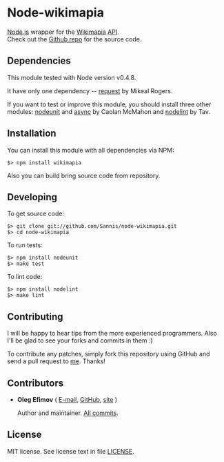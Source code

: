 Node-wikimapia
==============

[Node.js] wrapper for the [Wikimapia](http://wikimapia.org) [API](http://wikimapia.org/api).  
Check out the [Github repo] for the source code.  

[Node.js]: http://nodejs.org
[Github repo]: https://github.com/Sannis/node-wikimapia


Dependencies
------------

This module tested with Node version v0.4.8.

It have only one dependency -- [request] by Mikeal Rogers.

If you want to test or improve this module, you should install three other modules:
[nodeunit] and [async] by Caolan McMahon and [nodelint] by Tav.

[request]: https://github.com/mikeal/request
[nodeunit]: https://github.com/caolan/nodeunit
[async]: https://github.com/caolan/async
[nodelint]: https://github.com/tav/nodelint


Installation
------------

You can install this module with all dependencies via NPM:

    $> npm install wikimapia

Also you can build bring source code from repository.


Developing
----------

To get source code:

    $> git clone git://github.com/Sannis/node-wikimapia.git
    $> cd node-wikimapia

To run tests:

    $> npm install nodeunit
    $> make test

To lint code:

    $> npm install nodelint
    $> make lint


Contributing
------------

I will be happy to hear tips from the more experienced programmers.
Also I'll be glad to see your forks and commits in them :)

To contribute any patches, simply fork this repository using GitHub
and send a pull request to [me](https://github.com/Sannis). Thanks!


Contributors
------------

* **Oleg Efimov** ( [E-mail](mailto:efimovov@gmail.com), [GitHub](https://github.com/Sannis), [site](http://sannis.ru) \)

  Author and maintainer.
  [All commits](https://github.com/Sannis/node-wikimapia/commits/master?author=Sannis).


License
-------

MIT license. See license text in file [LICENSE](https://github.com/Sannis/node-wikimapia/blob/master/LICENSE).

